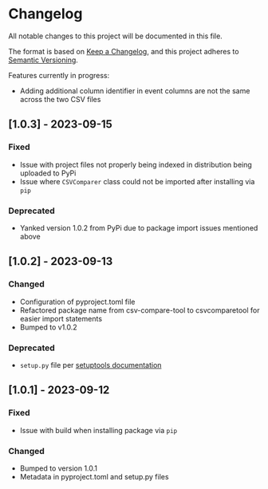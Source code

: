 # Changelog

All notable changes to this project will be documented in this file. 

The format is based on [Keep a Changelog](https://keepachangelog.com/en/1.0.0/),
and this project adheres to [Semantic Versioning](https://semver.org/spec/v2.0.0.html).

Features currently in progress:

- Adding additional column identifier in event columns are not the same across the two CSV files

## [1.0.3] - 2023-09-15

### Fixed

- Issue with project files not properly being indexed in distribution being uploaded to PyPi
- Issue where `CSVComparer` class could not be imported after installing via `pip`

### Deprecated

- Yanked version 1.0.2 from PyPi due to package import issues mentioned above

## [1.0.2] - 2023-09-13

### Changed

- Configuration of pyproject.toml file
- Refactored package name from csv-compare-tool to csvcomparetool for easier import statements
- Bumped to v1.0.2

### Deprecated

- `setup.py` file per [setuptools documentation](https://setuptools.pypa.io/en/latest/userguide/quickstart.html#transitioning-from-setup-py-to-setup-cfg)

## [1.0.1] - 2023-09-12

### Fixed

- Issue with build when installing package via `pip`

### Changed

- Bumped to version 1.0.1
- Metadata in pyproject.toml and setup.py files



